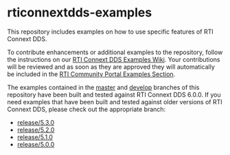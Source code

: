 # rticonnextdds-examples

This repository includes examples on how to use specific features of RTI
Connext DDS.

To contribute enhancements or additional examples to the repository, follow the
instructions on our [RTI Connext DDS Examples Wiki](https://github.com/rticommunity/rticonnextdds-examples/wiki).
Your contributions will be reviewed and as soon as they are approved they will
automatically be included in the
[RTI Community Portal Examples Section](http://community.rti.com).

The examples contained in the [master](https://github.com/rticommunity/rticonnextdds-examples/tree/master) and [develop](https://github.com/rticommunity/rticonnextdds-examples/tree/develop)
branches of this repository have been built and tested against RTI Connext DDS
6.0.0. If you need examples that have been built and tested against older
versions of RTI Connext DDS, please check out the appropriate branch:

* [release/5.3.0](https://github.com/rticommunity/rticonnextdds-examples/tree/release/5.3.0)
* [release/5.2.0](https://github.com/rticommunity/rticonnextdds-examples/tree/release/5.2.0)
* [release/5.1.0](https://github.com/rticommunity/rticonnextdds-examples/tree/release/5.1.0)
* [release/5.0.0](https://github.com/rticommunity/rticonnextdds-examples/tree/release/5.0.0)
